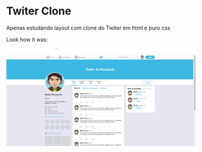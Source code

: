 # Twiter Clone
 Apenas estudando layout com clone do Twiter em html e puro css

Look how it was:

![alt text](https://github.com/rafaelfernandesbrgo/Twiter-Clone/blob/main/art/Art%20Tiwiter.png)
